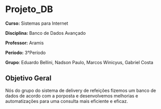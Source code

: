 # Projeto_DB

**Curso:** Sistemas para Internet

**Disciplina:** Banco de Dados Avançado

**Professor:** Aramis

**Período:** 3°Período

**Grupo**: Eduardo Bellini, Nadson Paulo, Marcos Winicyus, Gabriel Costa

## Objetivo Geral
Nós do grupo do sistema de delivery de refeições fizemos um banco de dados
de acordo com a porposta e desenvolvemos melhorias e automatizações para
uma consulta mais eficiente e eficaz.
